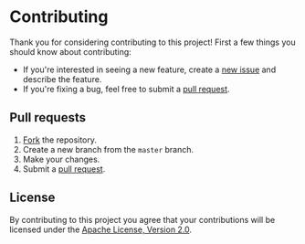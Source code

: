 # Contributing

Thank you for considering contributing to this project! First a few things you should know about contributing:

* If you're interested in seeing a new feature, create a [new issue] and describe the feature.
* If you're fixing a bug, feel free to submit a [pull request].

## Pull requests

1. [Fork] the repository.
2. Create a new branch from the `master` branch.
2. Make your changes.
4. Submit a [pull request].

## License

By contributing to this project you agree that your contributions will be licensed under the [Apache License, Version 2.0].

[new issue]: https://github.com/nberlijn/hack-a-drone/issues/new
[pull request]: https://github.com/nberlijn/hack-a-drone/compare
[Fork]: https://github.com/nberlijn/hack-a-drone/fork
[Apache License, Version 2.0]: http://www.apache.org/licenses/LICENSE-2.0.txt
